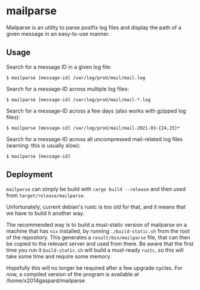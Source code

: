 # mailparse

Mailparse is an utility to parse postfix log files and display the path of a
given message in an easy-to-use manner.

## Usage

Search for a message ID in a given log file:
```
$ mailparse [message-id] /var/log/prod/mail/mail.log
```

Search for a message-ID across multiple log files:
```
$ mailparse [message-id] /var/log/prod/mail/mail-*.log
```

Search for a message-ID across a few days (also works with gzipped log files):
```
$ mailparse [message-id] /var/log/prod/mail/mail-2021-03-{24,25}*
```

Search for a message-ID across all uncompressed mail-related log files (warning: this is
usually slow):
```
$ mailparse [message-id]
```

## Deployment

`mailparse` can simply be build with `cargo build --release` and then
used from `target/release/mailparse`.

Unfortunately, current debian's rustc is too old for that, and it means that we
have to build it another way.

The recommended way is to build a musl-static version of mailparse on a machine
that has `nix` installed, by running `./build-static.sh` from the root of the
repository. This generates a `result/bin/mailparse` file, that can then be
copied to the relevant server and used from there. Be aware that the first time
you run it `build-static.sh` will build a musl-ready `rustc`, so this will take
some time and require some memory.

Hopefully this will no longer be required after a few upgrade cycles. For now, a
compiled version of the program is available at /home/x2014gaspard/mailparse
